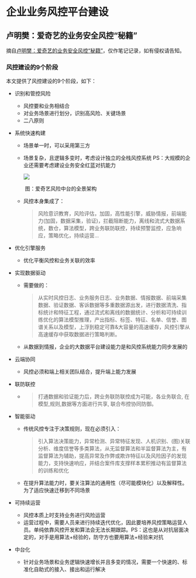 # 企业业务风控平台建设

## 卢明樊：爱奇艺的业务安全风控“秘籍”

摘自[卢明樊：爱奇艺的业务安全风控“秘籍”](https://www.freebuf.com/articles/people/233378.html)，仅作笔记记录，如有侵权请告知。

### 风控建设的9个阶段

本文提供了风控建设的9个阶段，如下：

- 识别和管控风险

  - 风控要和业务相结合
  - 对业务场景进行划分，识别高风险、关键场景
  - 二八原则

- 系统快速构建

  - 场景单一时，可以采用第三方

  - 场景复杂，且逻辑多变时，考虑设计独立的全栈风控系统 PS：大规模的企业还需要考虑建设业务安全红蓝对抗能力

    ![](https://image-host-toky.oss-cn-shanghai.aliyuncs.com/20200501072131.png)

    ​	图：爱奇艺风险中台的全景架构

  - 风控本身集成了：

    > 风险意识教育，风险评估，加固，高性能引擎，威胁情报，前端能力(加固，数据采集，验证)，拦截阻断能力，离线和流式大数据系统，数仓，算法模型，跨业务联防联控，持续预警监控，应急响应，策略优化，持续运营...

- 优化引擎服务

  - 优化平衡风控和业务关联的效率

- 实现数据驱动

  - 需要做的：

    > 从实时风控日志、业务服务日志、业务数据、情报数据、前端采集数据、验证数据、客诉数据等多重数据源出发，进行数据清洗、指标统计和特征工程，通过流式和离线的数据统计、分析和可持续训练优化的算法模型推理，产出指标、标签、特征、名单、信誉、图谱关系以及模型，上浮到稳定可靠&大容量的高速缓存，风控引擎从高速缓存中获取数据进行策略判断。

  - 从数据到情报，企业的大数据平台建设能力是和风控系统能力同步发展的

- 云端协同

  - 风控必须和端上相关团队结合，提升端上能力发展

- 联防联控

  - > 打通数据和验证能力后，跨业务联防联控成为可能，各业务联合, 在模型,规则,数据等方面进行共享, 联合布控协同防御。

- 智能驱动

  - 传统风控专注于决策规则，现在必须引入：

    > 引入算法决策能力，异常检测、异常特征发现、人机识别、(图)关联分析、维度信誉等多类算法，从无监督算法和半监督算法为主，有监督算法为辅助，提高异常及作弊或欺诈特征以及风险因子的发现能力，支持快速响应，并结合案件库支撑样本累积推动有监督算法的训练和优化

  - 在提升算法能力时，要关注算法的通用性（尽可能模块化）以及解释性。为了适应快速迁移到不同场景

- 可持续运营

  - 风控本质上时支持业务进行风险运营
  - 运营过程中，需要人员来进行持续迭代优化，因此要培养风控策略运营人员。单纯依靠风控开发和算法会无法长期跟踪。PS：这也是从对抗层面决定的，对手是用算法+经验的，防守方也要用算法+经验来对抗

- 中台化

  - 针对业务场景和业务逻辑快速增长并且多变的情况，需要一个快速的、标准化自助式的接入、接出和运行解决
